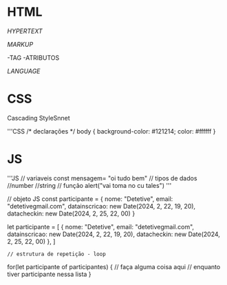 # HTML

*HYPERTEXT*

*MARKUP*

-TAG
-ATRIBUTOS

*LANGUAGE*

# CSS
Cascading StyleSnnet

'''CSS
/* declarações */
body {
  background-color: #121214;
  color: #ffffff
}


# JS

'''JS
// variaveis 
const mensagem= "oi tudo bem"
// tipos de dados
  //number
  //string
// função 
  alert("vai toma no cu tales")
'''  

// objeto JS
const participante = {
  nome: "Detetive",
  email: "detetivegmail.com",
  datainscricao: new Date(2024, 2, 22, 19, 20),
  datacheckin: new Date(2024, 2, 25, 22, 00) 
}

let participante = [
  {
    nome: "Detetive",
    email: "detetivegmail.com",
    datainscricao: new Date(2024, 2, 22, 19, 20),
    datacheckin: new Date(2024, 2, 25, 22, 00) 
  },
]

    // estrutura de repetição - loop
  for(let participante of participantes) {
   // faça alguma coisa aqui
   // enquanto tiver participante nessa lista 
  }